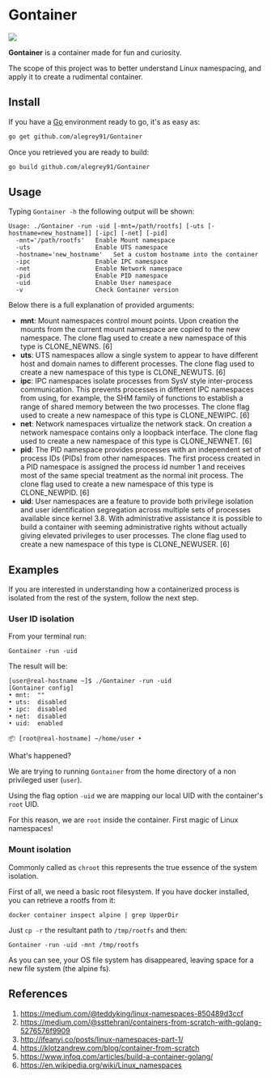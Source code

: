 # Gontainer

![](./Gontainer.jpg)

**Gontainer** is a container made for fun and curiosity.

The scope of this project was to better understand Linux namespacing, and apply it to create a rudimental container.



## Install

If you have a [Go](https://golang.org/) environment ready to go, it's as easy as:

```bash
go get github.com/alegrey91/Gontainer
```

Once you retrieved you are ready to build:

```bash
go build github.com/alegrey91/Gontainer
```



## Usage

Typing `Gontainer -h` the following output will be shown:

```
Usage: ./Gontainer -run -uid [-mnt=/path/rootfs] [-uts [-hostname=new_hostname]] [-ipc] [-net] [-pid]
  -mnt='/path/rootfs'   Enable Mount namespace
  -uts                  Enable UTS namespace
  -hostname='new_hostname'   Set a custom hostname into the container
  -ipc                  Enable IPC namespace
  -net                  Enable Network namespace
  -pid                  Enable PID namespace
  -uid                  Enable User namespace
  -v					Check Gontainer version
```

Below there is a full explanation of provided arguments:

* **mnt**: Mount namespaces control mount points. Upon creation the mounts from the current mount namespace are copied to the new namespace. The clone flag used to create a new namespace of this type is CLONE_NEWNS. [6]
* **uts**: UTS namespaces allow a single system to appear to have different host and domain names to different processes. The clone flag used to create a new namespace of this type is CLONE_NEWUTS. [6]
* **ipc**: IPC namespaces isolate processes from SysV style inter-process communication. This prevents processes in different IPC namespaces from using, for  example, the SHM family of functions to establish a range of shared  memory between the two processes. The clone flag used to create a new namespace of this type is CLONE_NEWIPC. [6]
* **net**: Network namespaces virtualize the network stack. On creation a network namespace contains only a loopback interface. The clone flag used to create a new namespace of this type is CLONE_NEWNET. [6]
* **pid**: The PID namespace provides processes with an independent set of process IDs (PIDs) from other namespaces. The first process created in a PID namespace is assigned the process id  number 1 and receives most of the same special treatment as the normal  init process. The clone flag used to create a new namespace of this type is CLONE_NEWPID. [6]
* **uid**: User namespaces are a feature to provide both privilege isolation and  user identification segregation across multiple sets of processes  available since kernel 3.8. With administrative assistance it is possible to build a container with  seeming administrative rights without actually giving elevated  privileges to user processes. The clone flag used to create a new namespace of this type is CLONE_NEWUSER. [6]



## Examples

If you are interested in understanding how a containerized process is isolated from the rest of the system, follow the next step.

### User ID isolation

From your terminal run:

```Gontainer -run -uid```

The result will be:

```
[user@real-hostname ~]$ ./Gontainer -run -uid
[Gontainer config]
• mnt:  ""
• uts:  disabled
• ipc:  disabled
• net:  disabled
• uid:  enabled

📦 [root@real-hostname] ~/home/user ‣  
```

What's happened? 

We are trying to running `Gontainer` from the home directory of a non privileged user (`user`).

Using the flag option `-uid` we are mapping our local UID with the container's `root` UID.

For this reason, we are `root` inside the container. First magic of Linux namespaces!

### Mount isolation

Commonly called as `chroot` this represents the true essence of the system isolation.

First of all, we need a basic root filesystem. If you have docker installed, you can retrieve a rootfs from it:

`docker container inspect alpine | grep UpperDir`

Just `cp -r` the resultant path to `/tmp/rootfs` and then:

`Gontainer -run -uid -mnt /tmp/rootfs`

As you can see, your OS file system has disappeared, leaving space for a new file system (the alpine fs).



## References

1. https://medium.com/@teddyking/linux-namespaces-850489d3ccf
2. https://medium.com/@ssttehrani/containers-from-scratch-with-golang-5276576f9909
3. http://ifeanyi.co/posts/linux-namespaces-part-1/
4. https://klotzandrew.com/blog/container-from-scratch
5. https://www.infoq.com/articles/build-a-container-golang/
6. https://en.wikipedia.org/wiki/Linux_namespaces

